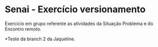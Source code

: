 # Senai - Exercício versionamento

Exercício em grupo referente as atividades da Situação Problema e do Encontro remoto.

*Teste da branch 2 da Jaqueline.
